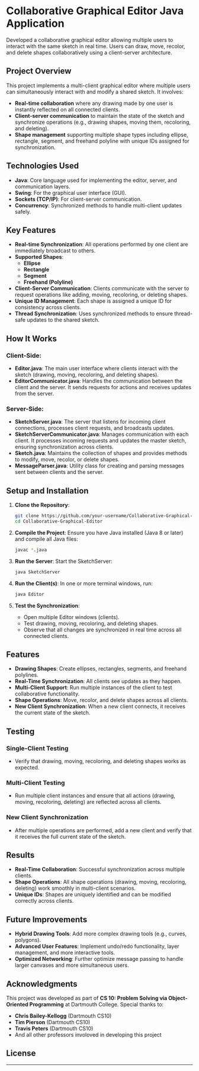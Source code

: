 # Collaborative Graphical Editor Java Application

Developed a collaborative graphical editor allowing multiple users to interact with the same sketch in real time. Users can draw, move, recolor, and delete shapes collaboratively using a client-server architecture.

## Project Overview

This project implements a multi-client graphical editor where multiple users can simultaneously interact with and modify a shared sketch. It involves:
- **Real-time collaboration** where any drawing made by one user is instantly reflected on all connected clients.
- **Client-server communication** to maintain the state of the sketch and synchronize operations (e.g., drawing shapes, moving them, recoloring, and deleting).
- **Shape management** supporting multiple shape types including ellipse, rectangle, segment, and freehand polyline with unique IDs assigned for synchronization.

## Technologies Used

- **Java**: Core language used for implementing the editor, server, and communication layers.
- **Swing**: For the graphical user interface (GUI).
- **Sockets (TCP/IP)**: For client-server communication.
- **Concurrency**: Synchronized methods to handle multi-client updates safely.

## Key Features

- **Real-time Synchronization**: All operations performed by one client are immediately broadcast to others.
- **Supported Shapes**:
  - **Ellipse**
  - **Rectangle**
  - **Segment**
  - **Freehand (Polyline)**
- **Client-Server Communication**: Clients communicate with the server to request operations like adding, moving, recoloring, or deleting shapes.
- **Unique ID Management**: Each shape is assigned a unique ID for consistency across clients.
- **Thread Synchronization**: Uses synchronized methods to ensure thread-safe updates to the shared sketch.

## How It Works

### Client-Side:
- **Editor.java**: The main user interface where clients interact with the sketch (drawing, moving, recoloring, and deleting shapes).
- **EditorCommunicator.java**: Handles the communication between the client and the server. It sends requests for actions and receives updates from the server.

### Server-Side:
- **SketchServer.java**: The server that listens for incoming client connections, processes client requests, and broadcasts updates.
- **SketchServerCommunicator.java**: Manages communication with each client. It processes incoming requests and updates the master sketch, ensuring synchronization across clients.
- **Sketch.java**: Maintains the collection of shapes and provides methods to modify, move, recolor, or delete shapes.
- **MessageParser.java**: Utility class for creating and parsing messages sent between clients and the server.

## Setup and Installation

1. **Clone the Repository**:
    ```bash
    git clone https://github.com/your-username/Collaborative-Graphical-Editor.git
    cd Collaborative-Graphical-Editor
    ```

2. **Compile the Project**:
    Ensure you have Java installed (Java 8 or later) and compile all Java files:
    ```bash
    javac *.java
    ```

3. **Run the Server**:
    Start the SketchServer:
    ```bash
    java SketchServer
    ```

4. **Run the Client(s)**:
    In one or more terminal windows, run:
    ```bash
    java Editor
    ```

5. **Test the Synchronization**:
    - Open multiple Editor windows (clients).
    - Test drawing, moving, recoloring, and deleting shapes.
    - Observe that all changes are synchronized in real time across all connected clients.

## Features

- **Drawing Shapes**: Create ellipses, rectangles, segments, and freehand polylines.
- **Real-Time Synchronization**: All clients see updates as they happen.
- **Multi-Client Support**: Run multiple instances of the client to test collaborative functionality.
- **Shape Operations**: Move, recolor, and delete shapes across all clients.
- **New Client Synchronization**: When a new client connects, it receives the current state of the sketch.

## Testing

### Single-Client Testing
- Verify that drawing, moving, recoloring, and deleting shapes works as expected.

### Multi-Client Testing
- Run multiple client instances and ensure that all actions (drawing, moving, recoloring, deleting) are reflected across all clients.

### New Client Synchronization
- After multiple operations are performed, add a new client and verify that it receives the full current state of the sketch.

## Results

- **Real-Time Collaboration**: Successful synchronization across multiple clients.
- **Shape Operations**: All shape operations (drawing, moving, recoloring, deleting) work smoothly in multi-client scenarios.
- **Unique IDs**: Shapes are uniquely identified and can be modified correctly across clients.

## Future Improvements

- **Hybrid Drawing Tools**: Add more complex drawing tools (e.g., curves, polygons).
- **Advanced User Features**: Implement undo/redo functionality, layer management, and more interactive tools.
- **Optimized Networking**: Further optimize message passing to handle larger canvases and more simultaneous users.

## Acknowledgments

This project was developed as part of **CS 10: Problem Solving via Object-Oriented Programming** at Dartmouth College. Special thanks to:

- **Chris Bailey-Kellogg** (Dartmouth CS10)
- **Tim Pierson** (Dartmouth CS10)
- **Travis Peters** (Dartmouth CS10)
- And all other professors involoved in developing this project

## License
-----------
